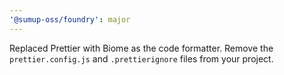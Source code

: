 ```yaml
---
'@sumup-oss/foundry': major
---
```


Replaced Prettier with Biome as the code formatter. Remove the `prettier.config.js` and `.prettierignore` files from your project.
